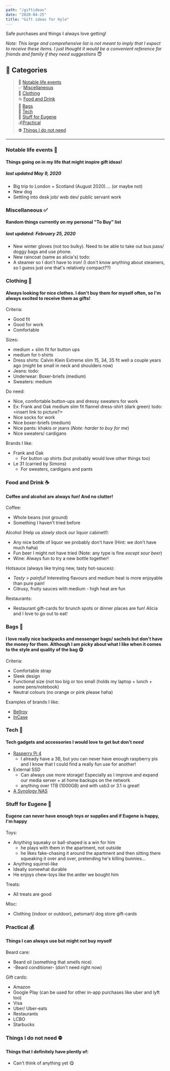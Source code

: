 ```yaml
---
path: "/giftideas"
date: "2020-04-25"
title: "Gift ideas for Kyle"
---
```


<!-- ## Gift ideas for Kyle -->
Safe purchases and things I always love getting! 

_Note: This large and comprehensive list is not meant to imply that I expect to receive these items. I just thought it would be a convenient reference for friends and family if they need suggestions_ &#128519; 


## &#x1F381; Categories

>   &#129300; [Notable life events](#notable-life-events)  
>   &#9989; [Miscellaneous](#miscellaneous)  
>   &#128084; [Clothing](#clothing)  
>   &#9749; [Food and Drink](#food-and-drink)  
>   &#128092; [Bags](#bags)  
>   &#128190; [Tech](#tech)  
>   &#128054; [Stuff for Eugene](#stuff-for-eugene)  
>   &#128176;[Practical](#practical)  
>   &#9940; [Things I do not need](#things-i-do-not-need)  
----------------------------------------------------------------------------------------------------------------------------------------



<!-- # &#129300; -->
### Notable life events &#129300;
#### Things going on in my life that might inspire gift ideas! 
##### last updated May 9, 2020
 - Big trip to London + Scotland (August 2020).... (or maybe not)
 - New dog
 - Settling into desk job/ web dev/ public servant work
 
<!-- # &#9989; -->
### Miscellaneous &#9989;
#### Random things currently on my personal "To Buy" list 
##### last updated: February 25, 2020

 - New winter gloves (not too bulky). Need to be able to take out bus pass/ doggy bags and use phone.
 - New raincoat (same as alicia's) todo: <insert link to raincoat>
 - A steamer so I don't have to iron! (I don't know anything about steamers, so I guess just one that's relatively compact??)

 
<!-- # &#128084; -->
### Clothing &#128084;
#### Always looking for nice clothes. I don't buy them for myself often, so I'm always excited to receive them as gifts!

Criteria:
 - Good fit
 - Good for work
 - Comfortable
 
 Sizes: 
  - medium + slim fit for button ups
  - medium for t-shirts
  - Dress shirts: Calvin Klein Extreme slim 15, 34, 35 fit well a couple years ago (might be small in neck and shoulders now)
  - Jeans: todo: <insert size of current jeans...>
  - Underwear: Boxer-briefs (medium)
  - Sweaters: medium
 
Do need: 
  - Nice, comfortable button-ups and dressy sweaters for work 
   - Ex: Frank and Oak medium slim fit flannel dress-shirt (dark green) todo: <insert link to picture?>
  - Nice socks for work
  - Nice boxer-briefs (medium)
  - Nice pants: khakis or jeans (_Note: harder to buy for me_)
  - Nice sweaters/ cardigans
  
Brands I like:
  - Frank and Oak
    - For button up shirts (but probably would love other things too)
  - Le 31 (carried by Simons)
    - For sweaters, cardigans and pants
  
<!-- # &#9749; -->
### Food and Drink &#9749;
#### Coffee and alcohol are always fun! And no clutter!

Coffee:
 - Whole beans (not ground)
 - Something I haven't tried before
 
 Alcohol (Help us _slowly_ stock our liquor cabinet!):
  - Any nice bottle of liquor we probably don't have (Hint: we don't have much haha)
  - Fun beer I might not have tried (Note: any type is fine *except sour beer*)
  - Wine: Always fun to try a new bottle together!
  
 Hotsauce (always like trying new, tasty hot-sauces):
 - *Tasty > painful!* Interesting flavours and medium heat is more enjoyable than pure pain!
 - Citrusy, fruity sauces with medium - high heat are fun
 
 Restaurants:
  - Restaurant gift-cards for brunch spots or dinner places are fun! Alicia and I love to go out to eat!
  
 
  
<!-- # &#128092; -->
### Bags &#128092;	
#### I love really nice backpacks and messenger bags/ sachels but don't have the money for them. Although I am picky about what I like when it comes to the style and quality of the bag &#128523;

Criteria:
  - Comfortable strap
  - Sleek design
  - Functional size (not too big or too small (holds my laptop + lunch + some pens/notebook)
  - Neutral colours (no orange or pink please haha)
 
 Examples of brands I like:
  - [Bellroy](https://bellroy.com/)  
  - [InCase](https://www.incase.com/products/bags)

<!-- #  &#128190; -->
### Tech &#128190;
#### Tech gadgets and accessories I would love to get but don't _need_
  - [Rasperry Pi 4](https://www.buyapi.ca/raspberry-pi-4-information/)
    * I already have a 3B, but you can never have enough raspberry pis and I know that I could find a really fun use for another!
  - External SSD
    * Can always use more storage! Especially as I improve and expand our media server + at home backups on the network
    * anything over 1TB (1000GB) and with usb3 or 3.1 is great!
  - [A Synology NAS](https://www.synology.com/en-global/products/series/home)
  
<!-- # &#128054; -->
### Stuff for Eugene &#128054;
#### Eugene can never have enough toys or supplies and if Eugene is happy, I'm happy 

Toys:
  - Anything squeaky or ball-shaped is a win for him 
     - he plays with them in the apartment, not outside
     - he likes fake-chasing it around the apartment and then sitting there squeaking it over and over, pretending he's killing bunnies...
  - Anything squirrel-like
  - Ideally somewhat durable
  - He enjoys chew-toys like the antler we bought him

Treats:
  - All treats are good  

Misc:
  - Clothing (indoor or outdoor), petsmart/ dog store gift-cards 

<!-- # &#128176; -->
### Practical &#128176;
#### Things I can always use but might not buy myself
 
 Beard care:
  - Beard oil (something that smells nice)
  - -Beard conditioner- (don't need right now)
 
 Gift cards:
  - Amazon
  - Google Play (can be used for other in-app purchases like uber and lyft too)
  - Visa
  - Uber/ Uber-eats
  - Restaurants
  - LCBO
  - Starbucks

<!-- # &#9940; -->
### Things I do not need &#9940;
#### Things that I definitely have plently of:
  * Can't think of anything yet  &#128523;
